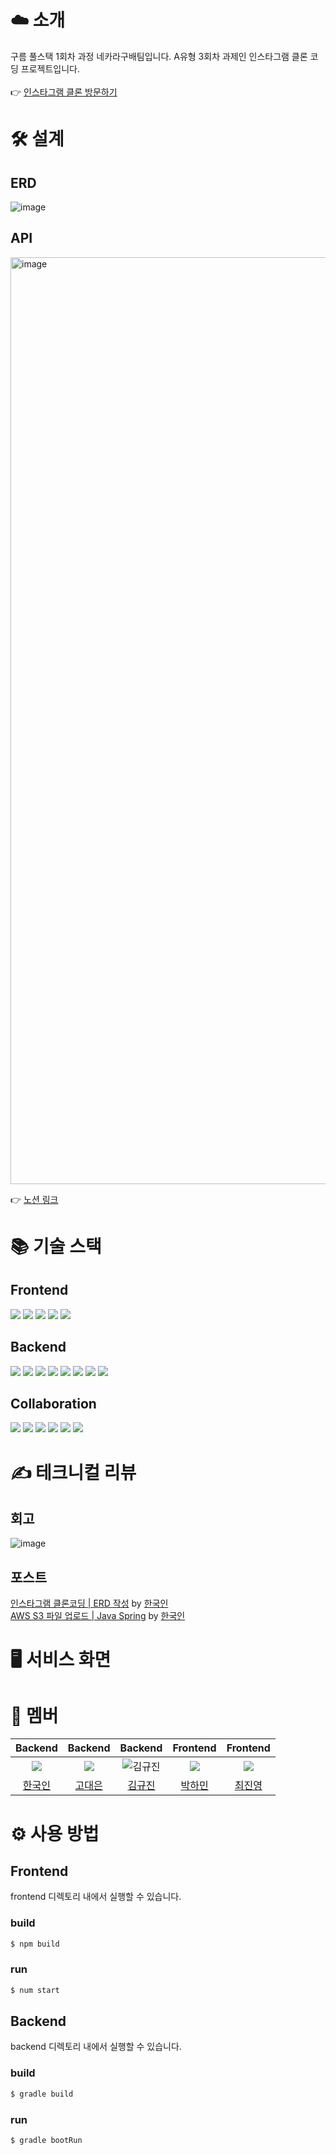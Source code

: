 # ☁️ 소개
구름 풀스택 1회차 과정 네카라구배팀입니다. A유형 3회차 과제인 인스타그램 클론 코딩 프로젝트입니다.
<br>
<br>
👉 [인스타그램 클론 방문하기](https://nakaligoba.github.io/Instagram/)

# 🛠 설계
## ERD
![image](https://github.com/NaKaLiGoBa/Instagram/assets/27201209/a0cace24-4d5b-4f79-84bc-400ab3f33309)


## API
<img width="1483" alt="image" src="https://github.com/NaKaLiGoBa/Instagram/assets/27201209/6df1b95c-835c-4a44-a8e1-c43442da57cf">

👉 [노션 링크](https://fossil-shark-346.notion.site/17ee954a8c37433d85d82089cf7e01a7?v=4f84f58aa5c84f57b7ee0b96892484f8&pvs=4)


# 📚 기술 스택
## Frontend
<div>
    <img src="https://img.shields.io/badge/JavaScript-F7DF1E?style=for-the-badge&logo=JavaScript&logoColor=white">
    <img src="https://img.shields.io/badge/React 18.2.0-61DAFB?style=for-the-badge&logo=React&logoColor=white">
    <img src="https://img.shields.io/badge/React Router 6.14.2-CA4245?style=for-the-badge&logo=React Router&logoColor=white">
    <img src="https://img.shields.io/badge/Axios 1.4.0-5A29E4?style=for-the-badge&logo=Axios&logoColor=white">
    <img src="https://img.shields.io/badge/styled-components 6.0.7-DB7093?style=for-the-badge&logo=styled-components&logoColor=white">

    
</div>

## Backend
<div>
  <img src="https://img.shields.io/badge/Java 11-007396?style=for-the-badge&logo=java&logoColor=white">
  <img src="https://img.shields.io/badge/Spring Boot 2.7.14-6DB33F?style=for-the-badge&logo=spring-boot&logoColor=white">
  <img src="https://img.shields.io/badge/MySQL 8-4479A1?style=for-the-badge&logo=mysql&logoColor=white">
  <img src="https://img.shields.io/badge/JUnit 5-25A162?style=for-the-badge&logo=junit5&logoColor=white"> 
  <img src="https://img.shields.io/badge/gradle-02303A?style=for-the-badge&logo=gradle&logoColor=white">
  <img src="https://img.shields.io/badge/AWS-232F3E?style=for-the-badge&logo=amazonaws&logoColor=white">
  <img src="https://img.shields.io/badge/Amazon S3-569A31?style=for-the-badge&logo=amazon-s3&logoColor=white">
  <img src="https://img.shields.io/badge/Postman-FF6C37?style=for-the-badge&logo=postman&logoColor=white">
</div>

## Collaboration
<div>
  <img src="https://img.shields.io/badge/Git-F05032?style=for-the-badge&logo=git&logoColor=white">
  <img src="https://img.shields.io/badge/GitHub-181717?style=for-the-badge&logo=github&logoColor=white">
  <img src="https://img.shields.io/badge/Figma-F24E1E?style=for-the-badge&logo=figma&logoColor=white">
  <img src="https://img.shields.io/badge/Notion-000000?style=for-the-badge&logo=notion&logoColor=white">
  <img src="https://img.shields.io/badge/Intellij-000000?style=for-the-badge&logo=Intellij-IDEA&logoColor=white">
  <img src="https://img.shields.io/badge/Visual Studio Code-007ACC?style=for-the-badge&logo=Visual Studio Code&logoColor=white">
</div>

# ✍️ 테크니컬 리뷰

## 회고
![image](https://github.com/NaKaLiGoBa/Instagram/assets/27201209/0c8ec7fc-502b-49ca-ae0b-77c603e59650)


## 포스트
[인스타그램 클론코딩 | ERD 작성](https://gukin.tistory.com/82) by [한국인](https://github.com/gukin-han)
<br>
[AWS S3 파일 업로드 | Java Spring](https://gukin.tistory.com/84) by [한국인](https://github.com/gukin-han)
<br>

# 🖥️ 서비스 화면

# 👤 멤버
|                      Backend                       |                     Backend                      |                   Backend                    |                    Frontend                    |                  Frontend                   |
| :------------------------------------------------: | :----------------------------------------------: | :------------------------------------------: | :--------------------------------------------: | :-----------------------------------------: |
| ![](https://github.com/gukin-han.png?size=120) | ![](https://github.com/acisliver.png?size=120) | ![김규진](https://github.com/gyujin-Kimm.png?size=120) | ![](https://github.com/mintmin0320.png?size=120) | ![](https://github.com/Lazyro-choi.png?size=120) |
|  [한국인](https://github.com/gukin-han)  |  [고대은](https://github.com/acisliver)  |  [김규진](https://github.com/gyujin-Kimm)  |  [박하민](https://github.com/mintmin0320)  |  [최진영](https://github.com/Lazyro-choi)  |

# ⚙️ 사용 방법

## Frontend
frontend 디렉토리 내에서 실행할 수 있습니다.

### build
```bash
$ npm build
```

### run
```bash
$ num start
```


## Backend
backend 디렉토리 내에서 실행할 수 있습니다.

### build
```bash
$ gradle build
```

### run
```bash
$ gradle bootRun
```

